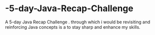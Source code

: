 # -5-day-Java-Recap-Challenge
A 5-day Java Recap Challenge . through which i would be revisiting and reinforcing Java concepts is a to stay sharp and enhance my skills.

